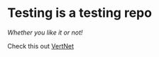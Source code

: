 # Testing is a testing repo


*Whether you like it or not!*

Check this out [VertNet](http://vertnet.org)

